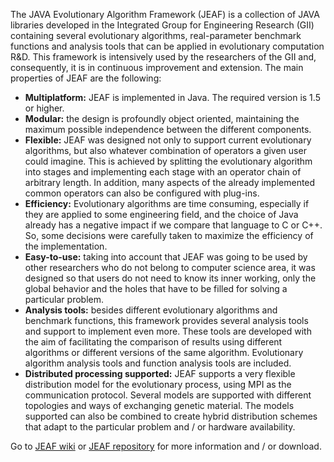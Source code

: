 The JAVA Evolutionary Algorithm Framework (JEAF) is a collection of JAVA libraries developed in the Integrated Group for Engineering Research (GII) containing several evolutionary algorithms, real-parameter benchmark functions and analysis tools that can be applied in evolutionary computation R&D. This framework is intensively used by the researchers of the GII and, consequently, it is in continuous improvement and extension. The main properties of JEAF are the following:
            
* **Multiplatform:** JEAF is implemented in Java. The required version is 1.5 or higher.
* **Modular:** the design is profoundly object oriented, maintaining the maximum possible independence between the different components.
* **Flexible:** JEAF was designed not only to support current evolutionary algorithms, but also whatever combination of operators a given user could imagine. This is achieved by splitting the evolutionary algorithm into stages and implementing each stage with an operator chain of arbitrary length. In addition, many aspects of the already implemented common operators can also be configured with plug-ins.
* **Efficiency:** Evolutionary algorithms are time consuming, especially if they are applied to some engineering field, and the choice of Java already has a negative impact if we compare that language to C or C++. So, some decisions were carefully taken to maximize the efficiency of the implementation.
* **Easy-to-use:** taking into account that JEAF was going to be used by other researchers who do not belong to computer science area, it was designed so that users do not need to know its inner working, only the global behavior and the holes that have to be filled for solving a particular problem. 
* **Analysis tools:** besides different evolutionary algorithms and benchmark functions, this framework provides several analysis tools and support to implement even more. These tools are developed with the aim of facilitating the comparison of results using different algorithms or different versions of the same algorithm. Evolutionary algorithm analysis tools and function analysis tools are included.
* **Distributed processing supported:** JEAF supports a very flexible distribution model for the evolutionary process, using MPI as the communication protocol. Several models are supported with different topologies and ways of exchanging genetic material. The models supported can also be combined to create hybrid distribution schemes that adapt to the particular problem and / or hardware availability.

Go to [JEAF wiki](http://github.com/GII/JEAF/wiki) or [JEAF repository](http://github.com/GII/JEAF) for more information and / or download.
